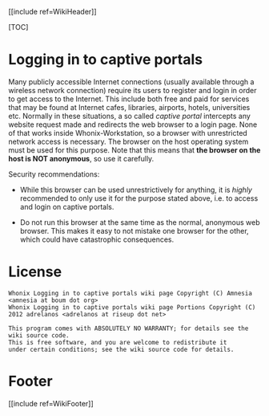 [[include ref=WikiHeader]]

[TOC]

<!--
Copyright:

   Whonix Warning wiki page Copyright (C) Amnesia <amnesia at boum dot org>
   Whonix Warning wiki page Portions Copyright (C) 2012 adrelanos <adrelanos at riseup dot net>
   
   This program is free software; you can redistribute it and/or modify
   it under the terms of the GNU General Public License as published by
   the Free Software Foundation; either version 3 of the License, or
   (at your option) any later version.
		 
   This program is distributed in the hope that it will be useful,
   but WITHOUT ANY WARRANTY; without even the implied warranty of
   MERCHANTABILITY or FITNESS FOR A PARTICULAR PURPOSE.  See the
   GNU General Public License for more details.
	  
   You should have received a copy of the GNU General Public License
   along with this program; if not, write to:

	Free Software Foundation, Inc. 
	51 Franklin St, Fifth Floor
	Boston, MA 02110-1301, USA.

On Debian GNU/Linux systems, the complete text of the GNU General Public
License can be found in the /usr/share/common-licenses' directory.

The complete text of the GNU General Public License can also be found online on gnu.org <https://www.gnu.org/licenses/gpl.html>, in Whonix virtual machine images in /usr/share/common-licenses/GPL-3 file or in Whonix wiki on <https://sourceforge.net/p/whonix/wiki/GPLv3/>.
-->

<!--
This wiki page is a fork of the Unsafe Browser page, from this exact source <http://git.immerda.ch/?p=amnesia.git;a=blob;f=wiki/src/doc/anonymous_internet/unsafe_browser.mdwn;hb=21aa4cc26d72a02adf3f9818d6beca1a6a03fcd1>.
-->

# Logging in to captive portals #
Many publicly accessible Internet connections (usually available through a wireless network connection) require its users to register and login in order to get access to the Internet. This include both free and paid for services that may be found at Internet cafes, libraries, airports, hotels, universities etc. Normally in these situations, a so called *captive portal* intercepts any website request made and redirects the web browser to a login page. None of that works inside Whonix-Workstation, so a browser with unrestricted network access is necessary. The browser on the host operating system must be used for this purpose. Note that this means that **the browser on the host is NOT anonymous**, so use it carefully.

Security recommendations:

* While this browser can be used unrestrictively for anything, it is *highly* recommended to only use it for the purpose stated above, i.e. to access and login on captive portals.

* Do not run this browser at the same time as the normal, anonymous web browser. This makes it easy to not mistake one browser for the other, which could have catastrophic consequences.

# License #
    Whonix Logging in to captive portals wiki page Copyright (C) Amnesia <amnesia at boum dot org>
    Whonix Logging in to captive portals wiki page Portions Copyright (C) 2012 adrelanos <adrelanos at riseup dot net>
    
    This program comes with ABSOLUTELY NO WARRANTY; for details see the wiki source code.
    This is free software, and you are welcome to redistribute it
    under certain conditions; see the wiki source code for details.

# Footer #
[[include ref=WikiFooter]]